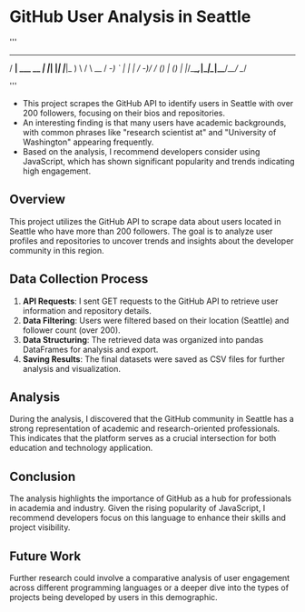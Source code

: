 # GitHub User Analysis in Seattle
                                   
'''
  ___           _   _   _     ___ __   __  
 / __| ___ __ _| |_| |_| |___|_  )  \ /  \ 
 \__ \/ -_) _` |  _|  _| / -_)/ / () | () |
 |___/\___\__,_|\__|\__|_\___/___\__/ \__/ 
                                           
'''
- This project scrapes the GitHub API to identify users in Seattle with over 200 followers, focusing on their bios and repositories.
- An interesting finding is that many users have academic backgrounds, with common phrases like "research scientist at" and "University of Washington" appearing frequently.
- Based on the analysis, I recommend developers consider using JavaScript, which has shown significant popularity and trends indicating high engagement.

## Overview

This project utilizes the GitHub API to scrape data about users located in Seattle who have more than 200 followers. The goal is to analyze user profiles and repositories to uncover trends and insights about the developer community in this region.

## Data Collection Process

1. **API Requests**: I sent GET requests to the GitHub API to retrieve user information and repository details.
2. **Data Filtering**: Users were filtered based on their location (Seattle) and follower count (over 200).
3. **Data Structuring**: The retrieved data was organized into pandas DataFrames for analysis and export.
4. **Saving Results**: The final datasets were saved as CSV files for further analysis and visualization.

## Analysis

During the analysis, I discovered that the GitHub community in Seattle has a strong representation of academic and research-oriented professionals. This indicates that the platform serves as a crucial intersection for both education and technology application.

## Conclusion

The analysis highlights the importance of GitHub as a hub for professionals in academia and industry. Given the rising popularity of JavaScript, I recommend developers focus on this language to enhance their skills and project visibility.

## Future Work

Further research could involve a comparative analysis of user engagement across different programming languages or a deeper dive into the types of projects being developed by users in this demographic.
